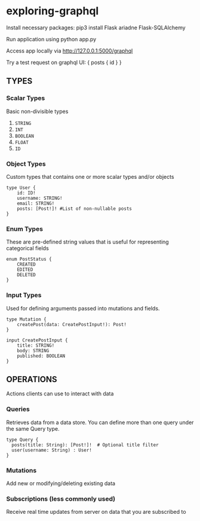 # exploring-graphql
 
Install necessary packages:
pip3 install Flask ariadne Flask-SQLAlchemy

Run application using 
python app.py

Access app locally via http://127.0.0.1:5000/graphql

Try a test request on graphql UI:
{
  posts {
    id
  }
}

## TYPES

### Scalar Types
Basic non-divisible types
1. `STRING`
2. `INT`
3. `BOOLEAN`
4. `FLOAT`
5. `ID`

### Object Types
Custom types that contains one or more scalar types and/or objects
```
type User {
    id: ID!
    username: STRING!
    email: STRING!
    posts: [Post!]! #List of non-nullable posts
}
```

### Enum Types
These are pre-defined string values that is useful for representing categorical fields
```
enum PostStatus {
    CREATED
    EDITED
    DELETED
}
```

### Input Types
Used for defining arguments passed into mutations and fields.

```
type Mutation {
    createPost(data: CreatePostInput!): Post!
}

input CreatePostInput {
    title: STRING!
    body: STRING
    published: BOOLEAN
}

```

## OPERATIONS
Actions clients can use to interact with data

### Queries
Retrieves data from a data store. You can define more than one query under the same Query type.
```
type Query {
  posts(title: String): [Post!]!  # Optional title filter
  user(username: String) : User!
}
```

### Mutations
Add new or modifying/deleting existing data

### Subscriptions (less commonly used)
Receive real time updates from server on data that you are subscribed to


